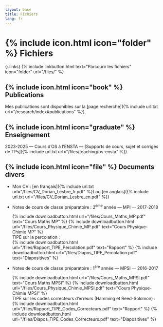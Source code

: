 ```yaml
---
layout: base
title: Fichiers
lang: fr
---
```


# {% include icon.html icon="folder" %} Fichiers

{:.links}
{% include linkbutton.html text="Parcourir les fichiers" icon="folder" url="/files/" %}

## {% include icon.html icon="book" %} Publications

Mes publications sont disponibles sur la [page recherche]({% include url.txt url="/research/index#publications" %}).

## {% include icon.html icon="graduate" %} Enseignement

2023-2025 &mdash; Cours d’OS à l’ENSTA &mdash;
[Supports de cours, sujet et corrigés de TPs]({% include url.txt url="/files/teaching/os-ensta" %}).

## {% include icon.html icon="file" %} Documents divers

- Mon CV : [en français]({% include url.txt url="/files/CV_Dorian_Lesbre_fr.pdf" %}) ou [en anglais]({% include url.txt url="/files/CV_Dorian_Lesbre_en.pdf" %})

- Notes de cours de classe préparatoire : 2<sup>ème</sup> année &mdash; MPI &mdash; 2017-2018
  <div class="llinks">
    {% include downloadbutton.html url="/files/Cours_Maths_MP.pdf" text="Cours Maths MP" %}
    {% include downloadbutton.html url="/files/Cours_Physique_Chimie_MP.pdf" text="Cours Physique-Chimie MP" %}
  </div>
  <span title="Travail d’Initiative Personnelle Encadré">TIPE</span> sur la percolation :
    <div class="llinks">
    {% include downloadbutton.html url="/files/Rapport_TIPE_Percolation.pdf" text="Rapport" %}
    {% include downloadbutton.html url="/files/Diapos_TIPE_Percolation.pdf" text="Diapositives" %}
  </div>

- Notes de cours de classe préparatoire : 1<sup>ère</sup> année &mdash; MPSI &mdash; 2016-2017
  <div class="llinks">
    {% include downloadbutton.html url="/files/Cours_Maths_MPSI.pdf" text="Cours Maths MPSI" %}
    {% include downloadbutton.html url="/files/Cours_Physique_Chimie_MPSI.pdf" text="Cours Physique-Chimie MPSI" %}
  </div>
  <span title="Travail d’Initiative Personnelle Encadré">TIPE</span> sur les codes correcteurs d’erreurs (Hamming et Reed-Solomon) :
  <div class="llinks">
    {% include downloadbutton.html url="/files/Rapport_TIPE_Codes_Correcteurs.pdf" text="Rapport" %}
    {% include downloadbutton.html url="/files/Diapos_TIPE_Codes_Correcteurs.pdf" text="Diapositives" %}
  </div>
